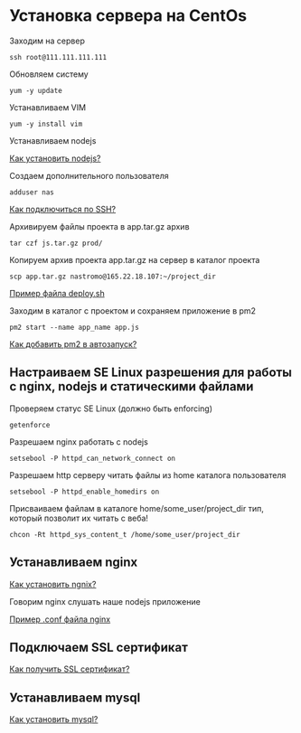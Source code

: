# Установка сервера на CentOs

Заходим на сервер
```
ssh root@111.111.111.111
```

Обновляем систему
```
yum -y update
```

Устанавливаем VIM
```
yum -y install vim
```

Устанавливаем nodejs

[Как установить nodejs?](https://github.com/devenode/notes/blob/main/nodejs.md)

Создаем дополнительного пользователя
```
adduser nas 
```
[Как подключиться по SSH?](https://github.com/devenode/notes/blob/main/ssh.md)

Архивируем файлы проекта в app.tar.gz архив
```
tar czf js.tar.gz prod/
```

Копируем архив проекта app.tar.gz на сервер в каталог проекта
```
scp app.tar.gz nastromo@165.22.18.107:~/project_dir
```
[Пример файла deploy.sh](https://github.com/devenode/notes/blob/main/deploy.md)

Заходим в каталог с проектом и сохраняем приложение в pm2
```
pm2 start --name app_name app.js
```
[Как добавить pm2 в автозапуск?](https://github.com/devenode/notes/blob/main/pm2.md)

## Настраиваем SE Linux разрешения для работы с nginx, nodejs и статическими файлами

Проверяем статус SE Linux (должно быть enforcing)
```
getenforce
```

Разрешаем nginx работать с nodejs
```
setsebool -P httpd_can_network_connect on
```

Разрешаем http серверу читать файлы из home каталога пользователя
```
setsebool -P httpd_enable_homedirs on
```

Присваиваем файлам в каталоге home/some_user/project_dir тип, который позволит их читать с веба!
```
chcon -Rt httpd_sys_content_t /home/some_user/project_dir
```

## Устанавливаем nginx
[Как установить ngnix?](https://github.com/devenode/notes/blob/main/nginx.md)

Говорим nginx слушать наше nodejs приложение

[Пример .conf файла nginx](https://github.com/devenode/notes/blob/main/nginx.md)

## Подключаем SSL сертификат
[Как получить SSL сертификат?](https://github.com/devenode/notes/blob/main/ssl.md)

## Устанавливаем mysql
[Как установить mysql?](https://github.com/devenode/notes/blob/main/mysql.md)




















